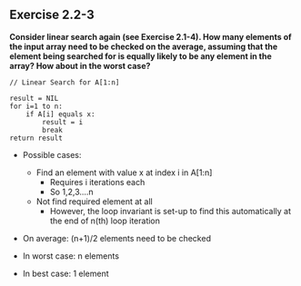 ## Exercise 2.2-3

**Consider linear search again (see Exercise 2.1-4). How many elements of the input array need to be checked on the average, assuming that the element being searched for is equally likely to be any element in the array? How about in the worst case?**

```
// Linear Search for A[1:n]

result = NIL
for i=1 to n:
    if A[i] equals x:
        result = i
        break
return result
```

- Possible cases:
    - Find an element with value x at index i in A[1:n]
        - Requires i iterations each
        - So 1,2,3....n
    - Not find required element at all
        - However, the loop invariant is set-up to find this automatically at the end of n(th) loop iteration

- On average: (n+1)/2 elements need to be checked
- In worst case: n elements
- In best case: 1 element